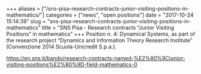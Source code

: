 +++
aliases = ["/sns-pisa-research-contracts-junior-visiting-positions-in-mathematics/"]
categories = ["news", "open positions"]
date = "2017-10-24 15:14:39"
slug = "sns-pisa-research-contracts-junior-visiting-positions-in-mathematics"
title = "SNS Pisa - Research contracts “Junior Visiting Positions” in mathematics"
+++
Position n. 4: Dynamical Systems, as part of the research project
“Dynamics and Information Theory Research Institute” (Convenzione 2014
Scuola-Unicredit S.p.a.).

<https://en.sns.it/bando/research-contracts-named-%E2%80%9Cjunior-visiting-positions%E2%80%9D-field-mathematics-0>
